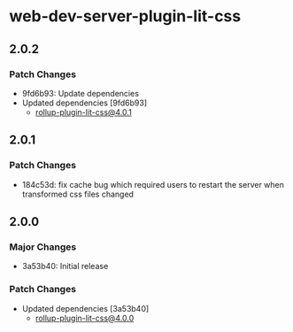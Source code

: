 # web-dev-server-plugin-lit-css

## 2.0.2

### Patch Changes

- 9fd6b93: Update dependencies
- Updated dependencies [9fd6b93]
  - rollup-plugin-lit-css@4.0.1

## 2.0.1

### Patch Changes

- 184c53d: fix cache bug which required users to restart the server when transformed css files changed

## 2.0.0

### Major Changes

- 3a53b40: Initial release

### Patch Changes

- Updated dependencies [3a53b40]
  - rollup-plugin-lit-css@4.0.0
